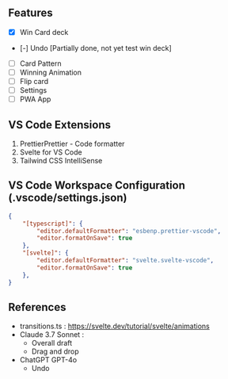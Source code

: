 ## Features
- [x] Win Card deck
- [-] Undo [Partially done, not yet test win deck]
- [ ] Card Pattern
- [ ] Winning Animation
- [ ] Flip card
- [ ] Settings
- [ ] PWA App

## VS Code Extensions
1. PrettierPrettier - Code formatter
2. Svelte for VS Code
3. Tailwind CSS IntelliSense

## VS Code Workspace Configuration (.vscode/settings.json)
```json
{
    "[typescript]": {
        "editor.defaultFormatter": "esbenp.prettier-vscode",
        "editor.formatOnSave": true
    },
    "[svelte]": {
        "editor.defaultFormatter": "svelte.svelte-vscode",
        "editor.formatOnSave": true
    },
}
```

## References
- transitions.ts : https://svelte.dev/tutorial/svelte/animations
- Claude 3.7 Sonnet :
  - Overall draft
  - Drag and drop
- ChatGPT GPT-4o
  - Undo

